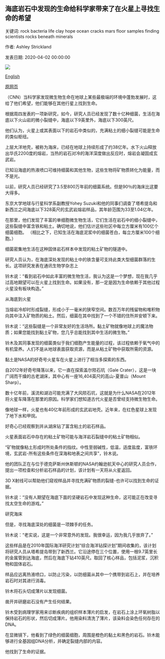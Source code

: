 ## 海底岩石中发现的生命给科学家带来了在火星上寻找生命的希望

关键词: rock bacteria life clay hope ocean cracks mars floor samples finding scientists rocks beneath minerals

作者: Ashley Strickland

发表日期: 2020-04-02 00:00:00

![](https://cdn.cnn.com/cnnnext/dam/assets/200401172453-01-earth-ocean-rock-life-super-tease.jpg)

[English](Life%20found%20in%20rocks%20beneath%20the%20ocean%20floor%20give%20scientists%20hope%20of%20finding%20life%20on%20Mars.md)

[原网页](https://edition.cnn.com/2020/04/02/world/earth-ocean-rock-life-mars-scn/index.html)

（CNN）当科学家发现微生物生命在地球上某些最极端的环境中蓬勃发展时，这给了他们希望，他们能够在其他行星上找到生命。

根据周四发表的一项新研究，如今，研究人员已经发现了数十亿种细菌，生活在海底以下火山岩的微小裂缝中，海底以下9英里外，海底以下300英尺。

他们认为，火星上或其表面以下的岩石中类似的，充满粘土的细小裂缝可能是生命的类似枢纽。

上层大洋地壳，被称为海床，已经在地球上持续形成了约38亿年。水下火山释放出华氏2200度的熔岩，当热的岩石对冷的海洋深度做出反应时，熔岩会凝固成玄武岩。

已知沿海底的热液喷口可维持细菌和其他生物，这些生物将矿物质转化为能量，而不是光。

以前，研究人员已经研究了3.5至800万年前的细菌系统。但是90％的海床比这要大得多。

东京大学地球与行星科学系副教授Yohey Suzuki和他的同事们调查了塔希提岛和新西兰之间海底以下328英尺的玄武岩熔岩样品，其年龄范围为33至1.04亿年。

在那里，他们发现了丰富的单细胞微生物生活，它们生活在岩石中的细小裂缝中，这些裂缝中富含铁和粘土。确切地说，他们估计这些社区中每立方厘米有100亿个细菌细胞。 （相比之下，已知生活在海底泥浆中的细菌苍白，每立方厘米100个细胞。）

细菌密集地生活在这种固体岩石样本中发现的粘土矿物的隧道中。

研究人员认为，在海底深处发现的粘土中的铁含量可支持此类大型细菌群落的生长。这项研究发表在通讯生物学杂志上

铃木说：“看到岩石中如此丰富的微生物生活，我认为这是一个梦想，现在我几乎过高地期望可以在火星上找到生命。如果没有，那一定是因为生命依赖于其他过程火星没有板块构造。”

从海底到火星

当熔岩冷却时形成裂缝，形成小于一毫米的狭窄空间。数百万年的残留物和堆积物向其中注入矿物质的粘土。然后，细菌在其中找到了一个不错的住所并安顿下来。

铃木说：“这些裂缝是一个非常友好的生活场所。黏土矿物就像地球上的魔法物质；如果您能找到黏土矿物，您几乎总能找到其中生活的微生物。”

铃木及其同事发现的细菌类似于我们细胞产生能量的过程，该过程依赖于氧气中的有机营养。人们不是从地球表面获取资源，而是从粘土矿物中获取所需的资源。

黏土是NASA的好奇号火星车在火星上进行了相当多探索的东西。

自2012年好奇号降落以来，它一直在探索盖尔陨石坑（Gale Crater），这是一块广阔而干燥的古老湖床，其中心有一座16,404英尺的高山-夏普山（Mount Sharp）。

数十亿年前，溪流和湖泊可能充满了大风陨石坑，这就是为什么NA​​SA在2012年将火星车降落在那里的原因。科学家们想知道古代火星是否曾经支持微生物生命。

像地球一样，火星也有40亿年前形成的玄武岩地壳。近年来，在红色星球上发现了地下​​水和甲烷。

好奇心已经观察到并从湖床钻了富含粘土的岩石样品。

火星表面岩石中存在的粘土矿物可能与海洋岩石裂缝中的粘土矿物相似。

“矿物就像粘土形成时所处条件的指纹。中性至弱碱性，低温，适度盐度，富铁环境，玄武岩-所有这些条件在深海和地表之间共享”，铃木说。

他的团队正在与位于德克萨斯州休斯顿的NASA约翰逊航天中心的研究人员合作，提出一项检查和分析岩石样品的计划，该计划有一天将从火星返回。

3D X射线可以帮助他们窥视样品并寻找充满矿物质的裂缝-也许可以找到生命的证据。

铃木说：“没有人期望在海底下面的坚硬岩石中发现这种生命，这可能正在改变寻找太空生命的游戏。”

研究海床

但是，寻找海底深处的细菌是一项棘手的任务。

铃木说：“老实说，这是一个非常意外的发现。我很幸运，因为我几乎放弃了。”

这些样品是在2010年国际海洋研究计划“综合海洋钻探计划”期间收集的，该计划将研究人员从塔希提岛带到了新西兰。它沿途停在三个位置，使用一根9.7英里长的金属管到达海底，然后在海底下钻410英尺。取回了核心样品，包括泥浆，沉积物和固体岩石。

样品应远离热液喷口，以防止污染，以防细菌从其中一个携带到岩石上，并在培养岩石时对其进行消毒。

铃木将石头切成薄片以发现细菌。

凿开并研磨岩石没有产生任何结果。

铃木受到病理学家用来诊断疾病的组织样本薄片的启发，在岩石上涂上环氧树脂以保持岩石的形状，然后切成薄片。他用染料清洗了薄片，该染料会染色任何存在的DNA。

在显微镜下，他看到了绿色的细菌细胞，周围是橙色的黏土和黑色的岩石。铃木能够进行全基因组DNA分析，并确定裂缝内部的内容。

他找到了生命的证据。